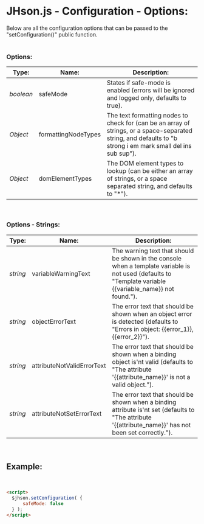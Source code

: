 # JHson.js - Configuration - Options:

Below are all the configuration options that can be passed to the "setConfiguration()" public function.
<br>
<br>


### Options:

| Type: | Name: | Description: |
| --- | --- | --- |
| *boolean* | safeMode | States if safe-mode is enabled (errors will be ignored and logged only, defaults to true). |
| *Object* | formattingNodeTypes | The text formatting nodes to check for (can be an array of strings, or a space-separated string, and defaults to "b strong i em mark small del ins sub sup"). |
| *Object* | domElementTypes | The DOM element types to lookup (can be either an array of strings, or a space separated string, and defaults to "*"). |

<br/>


### Options - Strings:

| Type: | Name: | Description: |
| --- | --- | --- |
| *string* | variableWarningText | The warning text that should be shown in the console when a template variable is not used (defaults to "Template variable {{variable_name}} not found."). |
| *string* | objectErrorText | The error text that should be shown when an object error is detected (defaults to "Errors in object: {{error_1}}, {{error_2}}"). |
| *string* | attributeNotValidErrorText | The error text that should be shown when a binding object is'nt valid (defaults to "The attribute '{{attribute_name}}' is not a valid object."). |
| *string* | attributeNotSetErrorText | The error text that should be shown when a binding attribute is'nt set (defaults to "The attribute '{{attribute_name}}' has not been set correctly."). |

<br/>


## Example:
<br/>

```markdown
<script> 
  $jhson.setConfiguration( {
      safeMode: false
  } );
</script>
```